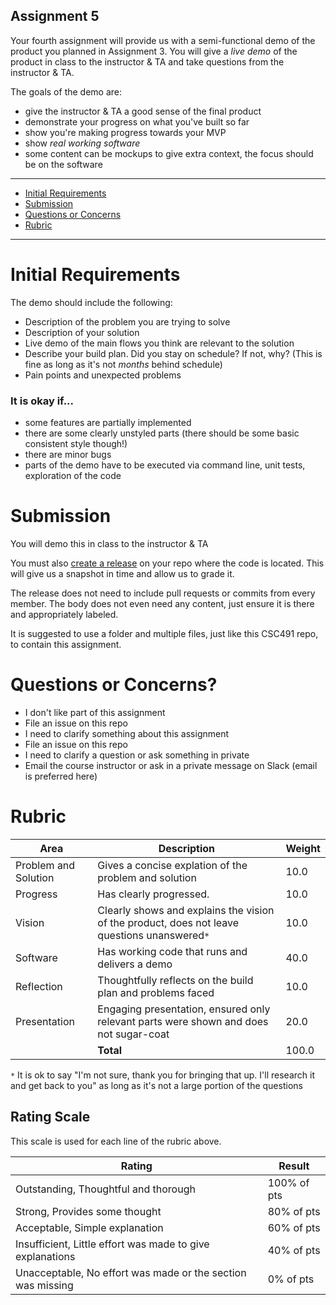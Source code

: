 Assignment 5
---

Your fourth assignment will provide us with a semi-functional demo of the product you planned in Assignment 3. You will give a *live demo* of the product in class to the instructor & TA and take questions from the instructor & TA.

The goals of the demo are:

- give the instructor & TA a good sense of the final product
- demonstrate your progress on what you've built so far
- show you're making progress towards your MVP
- show *real working software*
- some content can be mockups to give extra context, the focus should be on the software

---

- [Initial Requirements](#initial-requirements)
- [Submission](#submission)
- [Questions or Concerns](#questions-or-concerns)
- [Rubric](#rubric)

---

# Initial Requirements

The demo should include the following:

- Description of the problem you are trying to solve
- Description of your solution
- Live demo of the main flows you think are relevant to the solution
- Describe your build plan. Did you stay on schedule? If not, why? (This is fine as long as it's not _months_ behind schedule)
- Pain points and unexpected problems

### It is okay if...

- some features are partially implemented
- there are some clearly unstyled parts (there should be some basic consistent style though!)
- there are minor bugs
- parts of the demo have to be executed via command line, unit tests, exploration of the code

# Submission

You will demo this in class to the instructor & TA

You must also [create a release](https://help.github.com/en/articles/creating-releases) on your repo where the code is located.
This will give us a snapshot in time and allow us to grade it.

The release does not need to include pull requests or commits from every member. The body does not even need any content, just ensure it is there and appropriately labeled.

It is suggested to use a folder and multiple files, just like this CSC491 repo, to contain this assignment.

# Questions or Concerns?

- I don't like part of this assignment
 - File an issue on this repo
- I need to clarify something about this assignment
 - File an issue on this repo
- I need to clarify a question or ask something in private
 - Email the course instructor or ask in a private message on Slack (email is preferred here)

# Rubric
 
| Area | Description| Weight |
| --- | --- | --- |
| Problem and Solution | Gives a concise explation of the problem and solution | 10.0 |
| Progress | Has clearly progressed. | 10.0 |
| Vision | Clearly shows and explains the vision of the product, does not leave questions unanswered`*` | 10.0 |
| Software | Has working code that runs and delivers a demo | 40.0 |
| Reflection | Thoughtfully reflects on the build plan and problems faced | 10.0 |
| Presentation | Engaging presentation, ensured only relevant parts were shown and does not sugar-coat | 20.0 |
| | **Total** | 100.0 |

`*` It is ok to say "I'm not sure, thank you for bringing that up. I'll research it and get back to you" as long as it's not a large portion of the questions

## Rating Scale

This scale is used for each line of the rubric above.

| Rating | Result |
| --- | --- |
| Outstanding, Thoughtful and thorough | 100% of pts | 
| Strong, Provides some thought | 80% of pts |
| Acceptable, Simple explanation | 60% of pts |
| Insufficient, Little effort was made to give explanations | 40% of pts |
| Unacceptable, No effort was made or the section was missing | 0% of pts |
